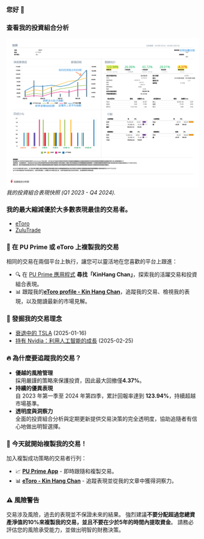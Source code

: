 ### 您好 👋  

### 查看我的投資組合分析  
![Portfolio Analysis](Kin_Hang_Chan_2022_Q4_2024_Q4_zh-TW-1.png)  
*我的投資組合表現快照 (Q1 2023 - Q4 2024).*  

### 我的最大縮減優於大多數表現最佳的交易者。 
- [eToro](https://www.etoro.com/copytrader/)  
- [ZuluTrade](https://www.zulutrade.com/leaders)  

### 📌 在 PU Prime 或 eToro 上複製我的交易  
相同的交易在兩個平台上執行，讓您可以靈活地在您喜歡的平台上跟進：  
- 🔍 在 [PU Prime 應用程式](https://copytrading.puprime.com/) **尋找「KinHang Chan」**，探索我的活躍交易和投資組合表現。 
- 📊 跟蹤我的[**eToro profile - Kin Hang Chan**](https://www.etoro.com/people/thombert_chan)，追蹤我的交易、檢視我的表現，以及閱讀最新的市場見解。 

### 🚀 發掘我的交易理念  
- [衰退中的 TSLA](https://www.tradingview.com/chart/TSLA/kSHKWM8K-TSLA-under-Recession/) (2025-01-16)
- [持有 Nvidia：利用人工智能的成長](Nvidia%2025-02-25.md) (2025-02-25)

### 🔥 為什麼要追蹤我的交易？ 
- **優越的風險管理**  
  採用嚴謹的策略來保護投資，因此最大回撤僅**4.37%**。 
- **持續的優異表現**  
  自 2023 年第一季至 2024 年第四季，累計回報率達到 **123.94%**，持續超越市場基準。 
- **透明度與洞察力**  
  全面的投資組合分析與定期更新提供交易決策的完全透明度，協助追隨者有信心地做出明智選擇。 

### 🎯 今天就開始複製我的交易！ 
加入複製成功策略的交易者行列：  
- 📈 **[PU Prime App](https://copytrading.puprime.com/)** - 即時跟隨和複製交易。 
- 📊 **[eToro - Kin Hang Chan](https://www.etoro.com/people/thombert_chan)** - 追蹤表現並從我的文章中獲得洞察力。 

### ⚠ **風險警告**  
交易涉及風險，過去的表現並不保證未來的結果。 
強烈建議**不要分配超過您總資產淨值的10%**來複製我的交易，並且**不要在少於5年的時間內提取資金**。 
請務必評估您的風險承受能力，並做出明智的財務決策。 
